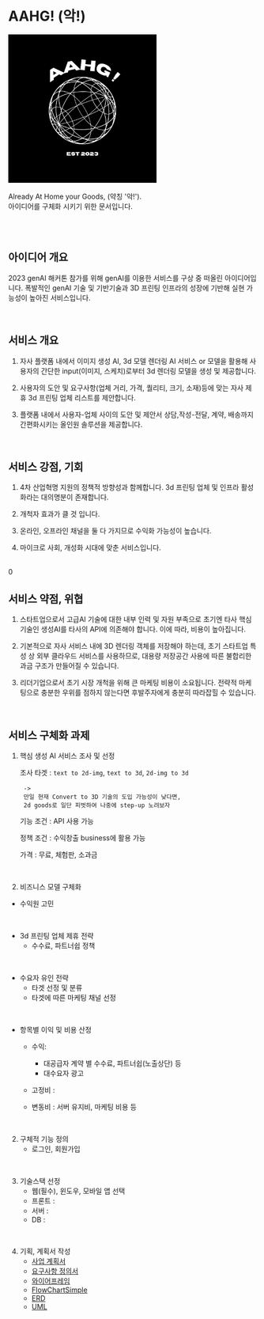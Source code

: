 # AAHG! (악!)
<img src=./BrandSrc/AAHG_LOGO.png width=300 />

<br>

Already At Home your Goods, (약칭 '악!').<br>
아이디어를 구체화 시키기 위한 문서입니다.



<br>
<br>

## 아이디어 개요
2023 genAI 해커톤 참가를 위해 genAI를 이용한 서비스를 구상 중 떠올린 아이디어입니다. 폭발적인 genAI 기술 및 기반기술과 3D 프린팅 인프라의 성장에 기반해 실현 가능성이 높아진 서비스입니다.

<br>

## 서비스 개요
1. 자사 플랫폼 내에서 이미지 생성 AI, 3d 모델 렌더링 AI 서비스 or 모델을 활용해 사용자의 간단한 input(이미지, 스케치)로부터 3d 렌더링 모델을 생성 및 제공합니다.
   
2.  사용자의 도안 및 요구사항(업체 거리, 가격, 퀄리티, 크기, 소재)등에 맞는 자사 제휴 3d 프린팅 업체 리스트를 제안합니다.

3. 플랫폼 내에서 사용자-업체 사이의 도안 및 제안서 상담,작성-전달, 계약, 배송까지 간편화시키는 올인원 솔루션을 제공합니다.

<br>


## 서비스 강점, 기회
1. 4차 산업혁명 지원의 정책적 방향성과 함께합니다. 3d 프린팅 업체 및 인프라 활성화라는 대의명분이 존재합니다.

2. 개척자 효과가 클 것 입니다.

3. 온라인, 오프라인 채널을 둘 다 가지므로 수익화 가능성이 높습니다.

4. 마이크로 사회, 개성화 시대에 맞춘 서비스입니다.

<br>0


## 서비스 약점, 위협
1. 스타트업으로서 고급AI 기술에 대한 내부 인력 및 자원 부족으로 초기엔 타사 핵심 기술인 생성AI를 타사의 API에 의존해야 합니다. 이에 따라, 비용이 높아집니다.

2. 기본적으로 자사 서비스 내에 3D 렌더링 객체를 저장해야 하는데, 초기 스타트업 특성 상 외부 클라우드 서비스를 사용하므로, 대용량 저장공간 사용에 따른 불합리한 과금 구조가 만들어질 수 있습니다.

3. 리더기업으로서 초기 시장 개척을 위해 큰 마케팅 비용이 소요됩니다. 전략적 마케팅으로 충분한 우위를 점하지 않는다면 후발주자에게 충분히 따라잡힐 수 있습니다.

<br>


## 서비스 구체화 과제

1. 핵심 생성 AI 서비스 조사 및 선정 <br>
   
   조사 타겟 : `text to 2d-img`, `text to 3d`, `2d-img to 3d`<br>
   ```
	-> 
	만일 현재 Convert to 3D 기술의 도입 가능성이 낮다면, 
	2d goods로 일단 피벗하여 나중에 step-up 노려보자
   ```

   기능 조건 : API 사용 가능

   정책 조건 : 수익창출 business에 활용 가능

   가격 : 무료, 체험판, 소과금


<br>

2. 비즈니스 모델 구체화

- 수익원 고민
  
<br>

- 3d 프린팅 업체 제휴 전략
   - 수수료, 파트너쉽 정책

<br>

- 수요자 유인 전략
  - 타겟 선정 및 분류
  - 타겟에 따른 마케팅 채널 선정

<br>

- 항목별 이익 및 비용 산정
  - 수익: 
    - 대공급자 계약 별 수수료, 파트너쉽(노출상단) 등
    - 대수요자 광고

  - 고정비 : 
  - 변동비 : 서버 유지비, 마케팅 비용 등

<br>

2. 구체적 기능 정의
	- 로그인, 회원가입

<br>

3. 기술스택 선정
   - 웹(필수), 윈도우, 모바일 앱 선택
   - 프론트 :
   - 서버 :
   - DB :

<br>

4. 기획, 계획서 작성
	- [사업 계획서]()
	- [요구사항 정의서]()
    - [와이어프레임]()
    - [FlowChartSimple](./AAHG_flowChartSimple.jpg)
	- [ERD]()
	- [UML]()
   
<br>


